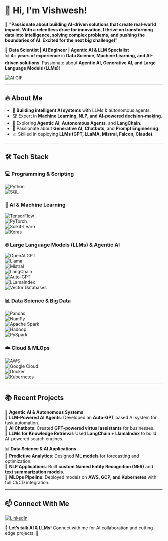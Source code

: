 # 👋 Hi, I'm Vishwesh!
🚀 **"Passionate about building AI-driven solutions that create real-world impact. With a relentless drive for innovation, I thrive on transforming data into intelligence, solving complex problems, and pushing the boundaries of AI. Excited for the next big challenge!"**

🚀 **Data Scientist | AI Engineer | Agentic AI & LLM Specialist**  
📊 **4+ years of experience** in **Data Science, Machine Learning, and AI-driven solutions**. Passionate about **Agentic AI, Generative AI, and Large Language Models (LLMs)**!  

![AI GIF](https://media.giphy.com/media/xT9IgzoKnwFNmISR8I/giphy.gif)  

---

## 🔥 About Me  
- 📌 **Building intelligent AI systems** with LLMs & autonomous agents.  
- 🏆 Expert in **Machine Learning, NLP, and AI-powered decision-making**.  
- 🤖 Exploring **Agentic AI**, **Autonomous Agents**, and **LangChain**.  
- 🚀 Passionate about **Generative AI**, **Chatbots**, and **Prompt Engineering**.  
- 📈 Skilled in deploying **LLMs (GPT, LLaMA, Mistral, Falcon, Claude)**.  

---

## 🛠 Tech Stack  

### 💻 Programming & Scripting  
![Python](https://img.shields.io/badge/Python-3776AB?style=for-the-badge&logo=python&logoColor=white)   
![SQL](https://img.shields.io/badge/SQL-CC2927?style=for-the-badge&logo=amazon-dynamodb&logoColor=white)  

### 🤖 AI & Machine Learning  
![TensorFlow](https://img.shields.io/badge/TensorFlow-FF6F00?style=for-the-badge&logo=tensorflow&logoColor=white)  
![PyTorch](https://img.shields.io/badge/PyTorch-EE4C2C?style=for-the-badge&logo=pytorch&logoColor=white)  
![Scikit-Learn](https://img.shields.io/badge/Scikit--Learn-F7931E?style=for-the-badge&logo=scikit-learn&logoColor=white)  
![Keras](https://img.shields.io/badge/Keras-D00000?style=for-the-badge&logo=keras&logoColor=white)  

### 🔥 Large Language Models (LLMs) & Agentic AI  
![OpenAI GPT](https://img.shields.io/badge/OpenAI%20GPT-008080?style=for-the-badge&logo=openai&logoColor=white)  
![Llama](https://img.shields.io/badge/LLaMA-1A237E?style=for-the-badge&logo=meta&logoColor=white)  
![Mistral](https://img.shields.io/badge/Mistral-000000?style=for-the-badge&logo=mistral&logoColor=white)  
![LangChain](https://img.shields.io/badge/LangChain-4A90E2?style=for-the-badge)  
![Auto-GPT](https://img.shields.io/badge/AutoGPT-000000?style=for-the-badge&logo=github&logoColor=white)  
![LLamaIndex](https://img.shields.io/badge/LlamaIndex-1A1A1A?style=for-the-badge)  
![Vector Databases](https://img.shields.io/badge/Vector%20DBs-FF6F00?style=for-the-badge&logo=faiss&logoColor=white)  

### 📊 Data Science & Big Data  
![Pandas](https://img.shields.io/badge/Pandas-150458?style=for-the-badge&logo=pandas&logoColor=white)  
![NumPy](https://img.shields.io/badge/NumPy-013243?style=for-the-badge&logo=numpy&logoColor=white)  
![Apache Spark](https://img.shields.io/badge/Apache%20Spark-E25A1C?style=for-the-badge&logo=apachespark&logoColor=white)  
![Hadoop](https://img.shields.io/badge/Hadoop-66CCFF?style=for-the-badge&logo=apachehadoop&logoColor=white)  
![PySpark](https://img.shields.io/badge/PySpark-FF8C00?style=for-the-badge&logo=apachespark&logoColor=white)  

### ☁️ Cloud & MLOps  
![AWS](https://img.shields.io/badge/AWS-232F3E?style=for-the-badge&logo=amazon-aws&logoColor=white)  
![Google Cloud](https://img.shields.io/badge/GCP-4285F4?style=for-the-badge&logo=google-cloud&logoColor=white)  
![Docker](https://img.shields.io/badge/Docker-2496ED?style=for-the-badge&logo=docker&logoColor=white)  
![Kubernetes](https://img.shields.io/badge/Kubernetes-326CE5?style=for-the-badge&logo=kubernetes&logoColor=white)  

---

## 📚 Recent Projects  

🚀 **Agentic AI & Autonomous Systems**  
🔹 **LLM-Powered AI Agents**: Developed an **Auto-GPT** based AI system for task automation.  
🔹 **AI Chatbots**: Created **GPT-powered virtual assistants** for businesses.  
🔹 **LLMs for Knowledge Retrieval**: Used **LangChain + LlamaIndex** to build AI-powered search engines.  

📊 **Data Science & AI Applications**  
🔹 **Predictive Analytics**: Designed **ML models** for forecasting and optimization.  
🔹 **NLP Applications**: Built **custom Named Entity Recognition (NER)** and **text summarization models**.  
🔹 **MLOps Pipeline**: Deployed models on **AWS, GCP, and Kubernetes** with full CI/CD integration.  

---

## 📫 Connect With Me  

[![LinkedIn](https://img.shields.io/badge/LinkedIn-0077B5?style=for-the-badge&logo=linkedin&logoColor=white)](https://linkedin.com/in/yourprofile)  

💬 **Let’s talk AI & LLMs!** Connect with me for AI collaboration and cutting-edge projects. 🚀  
